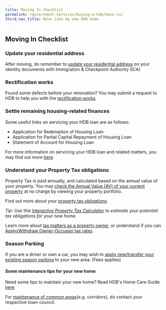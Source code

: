 ```yaml
---
title: Moving In Checklist
permalink: /government-services/buying-a-hdb/move-in/
third_nav_title: Move into my new HDB home
---
```


## Moving In Checklist

### Update your residential address 

After moving, do remember to [update your residential address](https://www.ica.gov.sg/documents/ic/update_residential_address) on  your identity documents with Immigration & Checkpoint Authority (ICA)


### Rectification works

Found some defects before your renovation? You may submit a request to HDB to help you with the [rectification works](https://www.hdb.gov.sg/cs/infoweb/residential/living-in-an-hdb-flat/moving-in/rectification-work-for-new-flats&rendermode=preview).


### Settle remaining housing-related finances

Some useful links on servicing your HDB loan are as follows:
- Application for Redemption of Housing Loan
- Application for Partial Capital Repayment of Housing Loan
- Statement of Account for Housing Loan

For more information on servicing your HDB loan and related matters, you may find out more [here](https://www.hdb.gov.sg/cs/infoweb/residential/servicing-your-hdb-loan)


### Understand your Property Tax obligations

Property Tax is paid annually, and calculated based on the annual value of your property. You may [check the Annual Value (AV) of your current property](https://mytax.iras.gov.sg/ESVWeb/default.aspx?target=MPTPropertySearch&toLoginSelection=true) at no charge by viewing your property portfolio.

Find out more about your [property tax obligations](https://www.iras.gov.sg/irashome/Property-Tax-At-A-Glance/Property-Tax-At-A-Glance/)

*Tip: Use this [Interactive Property Tax Calculator](https://mytax.iras.gov.sg/ESVWeb/default.aspx?target=MPTCalculatorIntro) to estimate your potential tax obligations for your new home.*

Learn more about [tax matters as a property owner](https://www.iras.gov.sg/irashome/Property/Property-owners/), or understand if you can [Apply/Withdraw Owner-Occupier tax rates](https://mytax.iras.gov.sg/ESVWeb/default.aspx?target=MPTOOPropertySearch&toLoginSelection=true)


### Season Parking

If you are a driver or own a car, you may wish to [apply new/transfer your existing season parking](https://www.hdb.gov.sg/cs/infoweb/car-parks/season-parking/season-parking-ticket/application-procedure) to your new area. (Fees applies)


#### Some maintenance tips for your new home

Need some tips to maintain your new home? Read HDB's Home Care Guide [here](https://www.hdb.gov.sg/cs/infoweb/residential/living-in-an-hdb-flat/home-maintenance/home-care-guide)

For [maintenance of common areas](https://www.hdb.gov.sg/cs/infoweb/contact-us?anchor=towncouncil)(e.g. corridors), do contact your respective town council.

